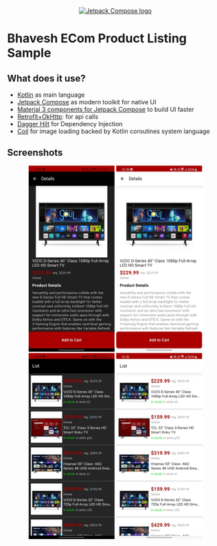 <div align="center">
  <a href="https://developer.android.com/jetpack/compose">
    <img src="https://substackcdn.com/image/fetch/f_auto,q_auto:good,fl_progressive:steep/https%3A%2F%2Fbucketeer-e05bbc84-baa3-437e-9518-adb32be77984.s3.amazonaws.com%2Fpublic%2Fimages%2Fa22738e8-32de-485c-8c24-9a6d2dd54687_1355x512.png" alt="Jetpack Compose logo" title="Jetpack Compose logo" width="500" height="200" />
  </a>
</div>

# Bhavesh ECom Product Listing Sample

## What does it use?

- [Kotlin](https://kotlinlang.org/) as main language
- [Jetpack Compose](https://developer.android.com/jetpack/compose) as modern toolkit for native UI
- [Material 3 components for Jetpack Compose](https://developer.android.com/reference/kotlin/androidx/compose/material3/package-summary#top-level-functions) to
  build UI faster
- [Retrofit+OkHttp](https://square.github.io/retrofit/): for api calls
- [Dagger Hilt](https://developer.android.com/training/dependency-injection/hilt-android) for Dependency Injection
- [Coil](https://coil-kt.github.io/coil/compose/) for image loading backed by Kotlin coroutines system language

## Screenshots
<div align="center">
    <img src="/screenshots/details_dark.jpeg" width="200px"/> 
    <img src="/screenshots/details_light.jpeg" width="200px"/> 
    <img src="/screenshots/list_dark.jpeg" width="200px"/> 
    <img src="/screenshots/list_light.jpeg" width="200px"/>
</div>
